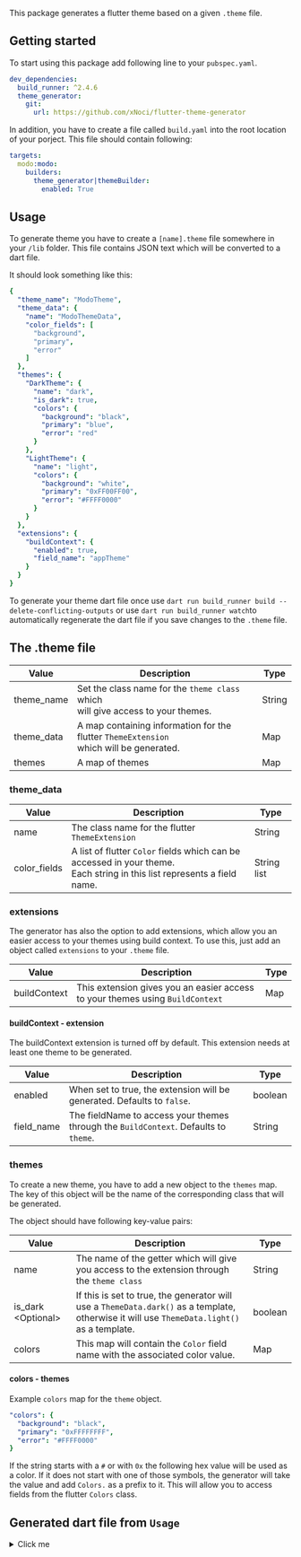 This package generates a flutter theme based on a given `.theme` file.

## Getting started

To start using this package add following line to your `pubspec.yaml`.

```yaml
dev_dependencies:
  build_runner: ^2.4.6
  theme_generator:
    git:
      url: https://github.com/xNoci/flutter-theme-generator
```

In addition, you have to create a file called `build.yaml` into the root location of your porject.
This file should contain following:

```yaml
targets:
  modo:modo:
    builders:
      theme_generator|themeBuilder:
        enabled: True
```

## Usage

To generate theme you have to create a `[name].theme` file somewhere in your `/lib` folder.
This file contains JSON text which will be converted to a dart file.

It should look something like this:

```yaml
{
  "theme_name": "ModoTheme",
  "theme_data": {
    "name": "ModoThemeData",
    "color_fields": [
      "background",
      "primary",
      "error"
    ]
  },
  "themes": {
    "DarkTheme": {
      "name": "dark",
      "is_dark": true,
      "colors": {
        "background": "black",
        "primary": "blue",
        "error": "red"
      }
    },
    "LightTheme": {
      "name": "light",
      "colors": {
        "background": "white",
        "primary": "0xFF00FF00",
        "error": "#FFFF0000"
      }
    }
  },
  "extensions": {
    "buildContext": {
      "enabled": true,
      "field_name": "appTheme"
    }
  }
}
```

To generate your theme dart file once use `dart run build_runner build --delete-conflicting-outputs` or
use `dart run build_runner watch`to automatically regenerate the dart file if you save changes to the `.theme` file.

## The .theme file

| Value      | Description                                                                               | Type   |
|------------|-------------------------------------------------------------------------------------------|--------|
| theme_name | Set the class name for the `theme class` which<br>will give access to your themes.        | String |
| theme_data | A map containing information for the flutter `ThemeExtension`<br>which will be generated. | Map    |
| themes     | A map of themes                                                                           | Map    |

### theme_data

| Value        | Description                                                                                                                | Type        | 
|--------------|----------------------------------------------------------------------------------------------------------------------------|-------------| 
| name         | The class name for the flutter `ThemeExtension`                                                                            | String      |
| color_fields | A list of flutter `Color` fields which can be accessed in your theme.<br>Each string in this list represents a field name. | String list |

### extensions

The generator has also the option to add extensions, which allow you an easier access to your themes using build
context. To use this, just add an object called `extensions` to your `.theme` file.

| Value        | Description                                                                   | Type |
|--------------|-------------------------------------------------------------------------------|------|
| buildContext | This extension gives you an easier access to your themes using `BuildContext` | Map  |

#### buildContext - extension

The buildContext extension is turned off by default. This extension needs at least one theme to be generated.

| Value      | Description                                                                          | Type    |
|------------|--------------------------------------------------------------------------------------|---------|
| enabled    | When set to true, the extension will be generated. Defaults to `false`.              | boolean |
| field_name | The fieldName to access your themes through the `BuildContext`. Defaults to `theme`. | String  |

### themes

To create a new theme, you have to add a new object to the `themes` map. The key of this object will be the name of the
corresponding class that will be generated.

The object should have following key-value pairs:

| Value               | Description                                                                                                                                 | Type    | 
|---------------------|---------------------------------------------------------------------------------------------------------------------------------------------|---------| 
| name                | The name of the getter which will give you access to the extension through the `theme class`                                                | String  |
| is_dark \<Optional> | If this is set to true, the generator will use a `ThemeData.dark()` as a template, otherwise it will use `ThemeData.light()` as a template. | boolean |
| colors              | This map will contain the `Color` field name with the associated color value.                                                               | Map     |

#### colors - themes

Example `colors` map for the `theme` object.

```yaml
"colors": {
  "background": "black",
  "primary": "0xFFFFFFFF",
  "error": "#FFFF0000"
}
```

If the string starts with a `#` or with `0x` the following hex value will be used as a color. If it does not start with
one of those symbols, the generator will take the value and add `Colors.` as a prefix to it. This will allow you to
access fields from the flutter `Colors` class.

## Generated dart file from ``Usage``

<details>
  <summary>Click me</summary>

```dart
import 'package:flutter/material.dart';

abstract class AppTheme {
  static final dark = ThemeData.dark().copyWith(extensions: [DarkTheme.get]);
  static final light = ThemeData.light().copyWith(extensions: [LightTheme.get]);
  static final halloween = ThemeData.dark().copyWith(extensions: [Halloween.get]);
  static final xmas = ThemeData.light().copyWith(extensions: [XMasTheme.get]);
}

class DarkTheme extends AppThemeData {
  DarkTheme._()
      : super(
    background: Colors.black,
    primary: Colors.blue,
    error: Colors.red,
  );

  static final get = DarkTheme._();
}

class LightTheme extends AppThemeData {
  LightTheme._()
      : super(
    background: Colors.white,
    primary: Colors.green,
    error: Colors.red,
  );

  static final get = LightTheme._();
}

class Halloween extends AppThemeData {
  Halloween._()
      : super(
    background: Colors.black,
    primary: Colors.orange,
    error: Colors.red,
  );

  static final get = Halloween._();
}

class XMasTheme extends AppThemeData {
  XMasTheme._()
      : super(
    background: Colors.white,
    primary: const Color(0xFFFF0000),
    error: const Color(0xFF00FF00),
  );

  static final get = XMasTheme._();
}

class AppThemeData extends ThemeExtension<AppThemeData> {
  const AppThemeData({
    required this.background,
    required this.primary,
    required this.error,
  });

  final Color background;
  final Color primary;
  final Color error;

  @override
  ThemeExtension<AppThemeData> copyWith({
    Color? background,
    Color? primary,
    Color? error,
  }) =>
      AppThemeData(
        background: background ?? this.background,
        primary: primary ?? this.primary,
        error: error ?? this.error,
      );

  @override
  ThemeExtension<AppThemeData> lerp(covariant ThemeExtension<AppThemeData>? other, double t) {
    if (other is! AppThemeData) {
      return this;
    }
    return AppThemeData(
      background: background.lerp(other.background, t),
      primary: primary.lerp(other.primary, t),
      error: error.lerp(other.error, t),
    );
  }
}

extension BuildContextExtensions on BuildContext {
  AppThemeData get appTheme => Theme.of(this).extension<AppThemeData>() ?? DarkTheme.get;
}

extension _ColorLerpExtension on Color {
  Color lerp(Color to, double t) {
    return Color.lerp(this, to, t)!;
  }
}
```

</details>